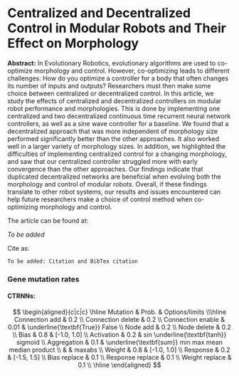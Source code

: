 # Centralized and Decentralized Control in Modular Robots and Their Effect on Morphology

**Abstract:**
In Evolutionary Robotics, evolutionary algorithms are used to co-optimize morphology and control. However, co-optimizing leads to different challenges: How do you optimize a controller for a body that often changes its number of inputs and outputs? Researchers must then make some choice between centralized or decentralized control. In this article, we study the effects of centralized and decentralized controllers on modular robot performance and morphologies. This is done by implementing one centralized and two decentralized continuous time recurrent neural network controllers, as well as a sine wave controller for a baseline. We found that a decentralized approach that was more independent of morphology size performed significantly better than the other approaches. It also worked well in a larger variety of morphology sizes. In addition, we highlighted the difficulties of implementing centralized control for a changing morphology, and saw that our centralized controller struggled more with early convergence than the other approaches. Our findings indicate that duplicated decentralized networks are beneficial when evolving both the morphology and control of modular robots. Overall, if these findings translate to other robot systems, our results and issues encountered can help future researchers make a choice of control method when co-optimizing morphology and control.

The article can be found at:

*To be added*

Cite as:

```
To be added: Citation and BibTex citation
```


### Gene mutation rates

#### CTRNNs:

$$
\begin{aligned}{c|c|c}
\hline
Mutation & Prob. & Options/limits  \\\hline
Connection add & 0.2 \\
Connection delete & 0.2 \\
Connection enable & 0.01 & \underline{\textbf{True}} False \\
Node add & 0.2 \\
Node delete & 0.2 \\
Bias & 0.8 & [-1.0, 1.0] \\
Activation & 0.2 & sin \underline{\textbf{tanh}} sigmoid \\
Aggregation & 0.1 & \underline{\textbf{sum}} min max mean median product \\
& & maxabs \\
Weight & 0.8 & [-1.0, 1.0] \\
Response & 0.2 & [-1.5, 1.5] \\
Bias replace & 0.1 \\
Response replace & 0.1 \\
Weight replace & 0.1 \\
\hline
\end{aligned}
$$
